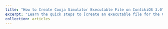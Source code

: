 ```yaml
---
title: "How to Create Cooja Simulator Executable File on ContikiOS 3.0"
excerpt: "Learn the quick steps to [create an executable file for the Cooja simulator in ContikiOS 3.0](https://medium.com/@mirzaakhi/how-to-create-cooja-simulator-executable-file-on-contikios-3-0-ec44f1053fa5), simplifying your development workflow on Linux.<br/><img src='/images/500.png'>"
collection: articles
---
```

